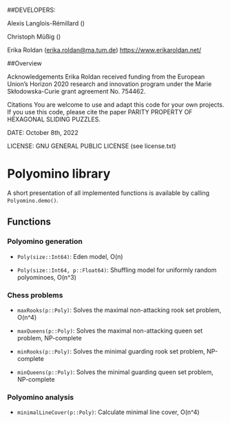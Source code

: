 ##DEVELOPERS:

Alexis Langlois-Rémillard ()

Christoph Müßig () 

Erika Roldan (erika.roldan@ma.tum.de) https://www.erikaroldan.net/

##Overview


Acknowledgements
Erika Roldan received funding from the European Union’s Horizon 2020 research and innovation program under the Marie Skłodowska-Curie grant agreement No. 754462.

Citations
You are welcome to use and adapt this code for your own projects. If you use this code, please cite the paper PARITY PROPERTY OF HEXAGONAL SLIDING PUZZLES.


DATE: October 8th, 2022

LICENSE: GNU GENERAL PUBLIC LICENSE (see license.txt)

# Polyomino library

A short presentation of all implemented functions is available by calling `Polyomino.demo()`.

## Functions

### Polyomino generation

* `Poly(size::Int64)`: Eden model, O(n)

* `Poly(size::Int64, p::Float64)`: Shuffling model for uniformly random polyominoes, O(n^3)

### Chess problems

* `maxRooks(p::Poly)`: Solves the maximal non-attacking rook set problem, O(n^4)

* `maxQueens(p::Poly)`: Solves the maximal non-attacking queen set problem, NP-complete

* `minRooks(p::Poly)`: Solves the minimal guarding rook set problem, NP-complete

* `minQueens(p::Poly)`: Solves the minimal guarding queen set problem, NP-complete

### Polyomino analysis

* `minimalLineCover(p::Poly)`: Calculate minimal line cover, O(n^4)



